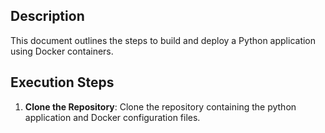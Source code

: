 ## Description

This document outlines the steps to build and deploy a Python application using Docker containers.

## Execution Steps

1. **Clone the Repository**: Clone the repository containing the python application and Docker configuration files.
